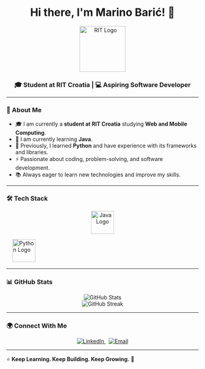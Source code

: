 
<h1 align="center">Hi there, I'm Marino Barić! 👋</h1>

<p align="center">
  <a href="https://www.rit.edu/"> 
    <img src="https://en.wikipedia.org/wiki/Rochester_Institute_of_Technology#/media/File:Rochester_Institute_of_Technology_Seal_(2018).svg" width="120" alt="RIT Logo"> 
  </a>
</p>

<h3 align="center">🎓 Student at RIT Croatia | 💻 Aspiring Software Developer</h3>

---

### 🚀 About Me

- 🎓 I am currently a **student at RIT Croatia** studying **Web and Mobile Computing**.
- 🌱 I am currently learning **Java**.
- 🐍 Previously, I learned **Python** and have experience with its frameworks and libraries.
- ⚡ Passionate about coding, problem-solving, and software development.
- 📚 Always eager to learn new technologies and improve my skills.

---

### 🛠️ Tech Stack

<p align="center">
  <img src="https://cdn.jsdelivr.net/gh/devicons/devicon/icons/java/java-original.svg" width="60" height="60" alt="Java Logo"/>
  
  &nbsp;&nbsp;&nbsp;
  <img src="https://cdn.jsdelivr.net/gh/devicons/devicon/icons/python/python-original.svg" width="60" height="60" alt="Python Logo"/>
  
</p>

---

### 📊 GitHub Stats

<p align="center">
  <img src="https://github-readme-stats.vercel.app/api?username=MarinoBaric&show_icons=true&theme=dark&hide_border=true" alt="GitHub Stats"/>
  <br/>
  <img src="https://github-readme-streak-stats.herokuapp.com/?user=MarinoBaric&theme=dark&hide_border=true" alt="GitHub Streak"/>
</p>

---

### 🌍 Connect With Me

<p align="center">
  <a href="https://www.linkedin.com/in/marino-baric" target="_blank">
    <img src="https://img.shields.io/badge/LinkedIn-%230077B5.svg?style=for-the-badge&logo=linkedin&logoColor=white&border-radius=10" alt="LinkedIn"/>
  </a>
  &nbsp;
  <a href="mailto:your.email@example.com">
    <img src="https://img.shields.io/badge/Email-D14836?style=for-the-badge&logo=gmail&logoColor=white&border-radius=10" alt="Email"/>
  </a>
</p>

---

⭐️ **Keep Learning. Keep Building. Keep Growing.** 🚀
